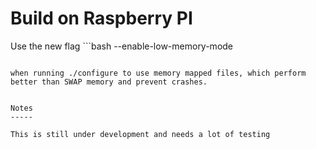 Build on Raspberry PI
=====================

Use the new flag ```bash
--enable-low-memory-mode
```

when running ./configure to use memory mapped files, which perform better than SWAP memory and prevent crashes.


Notes
-----

This is still under development and needs a lot of testing
